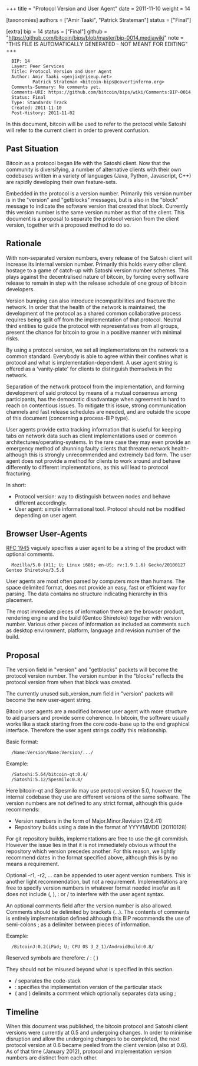 
+++
title = "Protocol Version and User Agent"
date = 2011-11-10
weight = 14

[taxonomies]
authors = ["Amir Taaki", "Patrick Strateman"]
status = ["Final"]

[extra]
bip = 14
status = ["Final"]
github = "https://github.com/bitcoin/bips/blob/master/bip-0014.mediawiki"
note = "THIS FILE IS AUTOMATICALLY GENERATED - NOT MEANT FOR EDITING"
+++

```
  BIP: 14
  Layer: Peer Services
  Title: Protocol Version and User Agent
  Author: Amir Taaki <genjix@riseup.net>
          Patrick Strateman <bitcoin-bips@covertinferno.org>
  Comments-Summary: No comments yet.
  Comments-URI: https://github.com/bitcoin/bips/wiki/Comments:BIP-0014
  Status: Final
  Type: Standards Track
  Created: 2011-11-10
  Post-History: 2011-11-02
```

In this document, bitcoin will be used to refer to the protocol while Satoshi will refer to the current client in order to prevent confusion.

<h2> Past Situation </h2>


Bitcoin as a protocol began life with the Satoshi client. Now that the community is diversifying, a number of alternative clients with their own codebases written in a variety of languages (Java, Python, Javascript, C++) are rapidly developing their own feature-sets.

Embedded in the protocol is a version number. Primarily this version number is in the "version" and "getblocks" messages, but is also in the "block" message to indicate the software version that created that block. Currently this version number is the same version number as that of the client. This document is a proposal to separate the protocol version from the client version, together with a proposed method to do so.

<h2> Rationale </h2>


With non-separated version numbers, every release of the Satoshi client will increase its internal version number. Primarily this holds every other client hostage to a game of catch-up with Satoshi version number schemes. This plays against the decentralised nature of bitcoin, by forcing every software release to remain in step with the release schedule of one group of bitcoin developers.

Version bumping can also introduce incompatibilities and fracture the network. In order that the health of the network is maintained, the development of the protocol as a shared common collaborative process requires being split off from the implementation of that protocol. Neutral third entities to guide the protocol with representatives from all groups, present the chance for bitcoin to grow in a positive manner with minimal risks.

By using a protocol version, we set all implementations on the network to a common standard. Everybody is able to agree within their confines what is protocol and what is implementation-dependent. A user agent string is offered as a 'vanity-plate' for clients to distinguish themselves in the network.

Separation of the network protocol from the implementation, and forming development of said protocol by means of a mutual consensus among participants, has the democratic disadvantage when agreement is hard to reach on contentious issues. To mitigate this issue, strong communication channels and fast release schedules are needed, and are outside the scope of this document (concerning a process-BIP type).

User agents provide extra tracking information that is useful for keeping tabs on network data such as client implementations used or common architectures/operating-systems. In the rare case they may even provide an emergency method of shunning faulty clients that threaten network health- although this is strongly unrecommended and extremely bad form. The user agent does not provide a method for clients to work around and behave differently to different implementations, as this will lead to protocol fracturing.

In short:

*  Protocol version: way to distinguish between nodes and behave different accordingly.
*  User agent: simple informational tool. Protocol should not be modified depending on user agent.


<h2> Browser User-Agents </h2>


<a href="http://tools.ietf.org/html/rfc1945" target="_blank">RFC 1945</a> vaguely specifies a user agent to be a string of the product with optional comments.

```
  Mozilla/5.0 (X11; U; Linux i686; en-US; rv:1.9.1.6) Gecko/20100127 Gentoo Shiretoko/3.5.6
```


User agents are most often parsed by computers more than humans. The space delimited format, does not provide an easy, fast or efficient way for parsing. The data contains no structure indicating hierarchy in this placement.

The most immediate pieces of information there are the browser product, rendering engine and the build (Gentoo Shiretoko) together with version number. Various other pieces of information as included as comments such as desktop environment, platform, language and revision number of the build.

<h2> Proposal </h2>


The version field in "version" and "getblocks" packets will become the protocol version number. The version number in the "blocks" reflects the protocol version from when that block was created.

The currently unused sub_version_num field in "version" packets will become the new user-agent string.

Bitcoin user agents are a modified browser user agent with more structure to aid parsers and provide some coherence. In bitcoin, the software usually works like a stack starting from the core code-base up to the end graphical interface. Therefore the user agent strings codify this relationship.

Basic format:

```
  /Name:Version/Name:Version/.../
```


Example:

```
  /Satoshi:5.64/bitcoin-qt:0.4/
  /Satoshi:5.12/Spesmilo:0.8/
```


Here bitcoin-qt and Spesmilo may use protocol version 5.0, however the internal codebase they use are different versions of the same software. The version numbers are not defined to any strict format, although this guide recommends:

*  Version numbers in the form of Major.Minor.Revision (2.6.41)
*  Repository builds using a date in the format of YYYYMMDD (20110128)


For git repository builds, implementations are free to use the git commitish. However the issue lies in that it is not immediately obvious without the repository which version precedes another. For this reason, we lightly recommend dates in the format specified above, although this is by no means a requirement.

Optional -r1, -r2, ... can be appended to user agent version numbers. This is another light recommendation, but not a requirement. Implementations are free to specify version numbers in whatever format needed insofar as it does not include (, ), : or / to interfere with the user agent syntax.

An optional comments field after the version number is also allowed. Comments should be delimited by brackets (...). The contents of comments is entirely implementation defined although this BIP recommends the use of semi-colons ; as a delimiter between pieces of information.

Example:

```
  /BitcoinJ:0.2(iPad; U; CPU OS 3_2_1)/AndroidBuild:0.8/
```


Reserved symbols are therefore: / : ( )

They should not be misused beyond what is specified in this section.

*  / separates the code-stack
*  : specifies the implementation version of the particular stack
*  ( and ) delimits a comment which optionally separates data using ;


<h2> Timeline </h2>


When this document was published, the bitcoin protocol and Satoshi client versions were currently at 0.5 and undergoing changes. In order to minimise disruption and allow the undergoing changes to be completed, the next protocol version at 0.6 became peeled from the client version (also at 0.6). As of that time (January 2012), protocol and implementation version numbers are distinct from each other.
